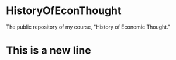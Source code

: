 # HistoryOfEconThought
The public repository of my course, "History of Economic Thought."
# This is a new line